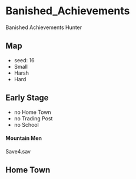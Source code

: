 # Banished_Achievements
Banished Achievements Hunter

## Map
* seed: 16
* Small
* Harsh
* Hard

## Early Stage
* no Home Town
* no Trading Post
* no School

#### Mountain Men
Save4.sav


## Home Town


## 